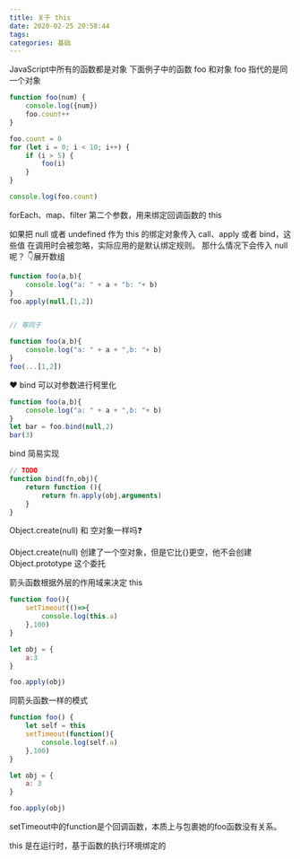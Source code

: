 ```yaml
---
title: 关于 this
date: 2020-02-25 20:58:44
tags:
categories: 基础
---
```


JavaScript中所有的函数都是对象
下面例子中的函数 foo 和对象 foo 指代的是同一个对象 

<!-- more -->


```js
function foo(num) {
    console.log({num})
    foo.count++
}

foo.count = 0
for (let i = 0; i < 10; i++) {
    if (i > 5) {
        foo(i)
    }
}

console.log(foo.count)
```

forEach、map、filter 第二个参数，用来绑定回调函数的 this

如果把 null 或者 undefined 作为 this 的绑定对象传入 call、apply 或者 bind，这些值
在调用时会被忽略，实际应用的是默认绑定规则。
那什么情况下会传入 null 呢？
👇展开数组
```js
function foo(a,b){
    console.log("a: " + a + "b: "+ b)
}
foo.apply(null,[1,2])


// 等同于

function foo(a,b){
    console.log("a: " + a + ",b: "+ b)
}
foo(...[1,2])
```

❤️ bind 可以对参数进行柯里化
```js
function foo(a,b){
    console.log("a: " + a + ",b: "+ b)
}
let bar = foo.bind(null,2)
bar(3)
```

bind 简易实现

```js
// TODO
function bind(fn,obj){
    return function (){
        return fn.apply(obj,arguments)
    }
}
```

Object.create(null) 和 空对象一样吗❓

Object.create(null) 创建了一个空对象，但是它比{}更空，他不会创建 Object.prototype 这个委托


箭头函数根据外层的作用域来决定 this

```js
function foo(){
    setTimeout(()=>{
        console.log(this.a)
    },100)
}

let obj = {
    a:3
}

foo.apply(obj)
```


同箭头函数一样的模式
```js
function foo() {
    let self = this
    setTimeout(function(){
        console.log(self.a)
    },100)
}

let obj = {
    a: 3
}

foo.apply(obj)
```

setTimeout中的function是个回调函数，本质上与包裹她的foo函数没有关系。

this 是在运行时，基于函数的执行环境绑定的

